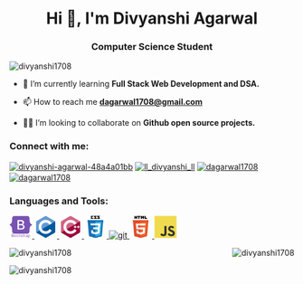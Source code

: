 <h1 align="center">Hi 👋, I'm Divyanshi Agarwal</h1>
<h3 align="center">Computer Science Student</h3>

<p align="left"> <img src="https://komarev.com/ghpvc/?username=divyanshi1708&label=Profile%20views&color=0e75b6&style=flat" alt="divyanshi1708" /> </p>

- 🌱 I’m currently learning **Full Stack Web Development and DSA.**

- 📫 How to reach me **dagarwal1708@gmail.com**

- 👨‍💻 I’m looking to collaborate on **Github open source projects.**

<h3 align="left">Connect with me:</h3>
<p align="left">
<a href="https://linkedin.com/in/divyanshi-agarwal-48a4a01bb" target="blank"><img align="center" src="https://raw.githubusercontent.com/rahuldkjain/github-profile-readme-generator/master/src/images/icons/Social/linked-in-alt.svg" alt="divyanshi-agarwal-48a4a01bb" height="30" width="40" /></a>
<a href="https://instagram.com/ll_divyanshi_ll" target="blank"><img align="center" src="https://raw.githubusercontent.com/rahuldkjain/github-profile-readme-generator/master/src/images/icons/Social/instagram.svg" alt="ll_divyanshi_ll" height="30" width="40" /></a>
<a href="https://www.hackerrank.com/dagarwal1708" target="blank"><img align="center" src="https://raw.githubusercontent.com/rahuldkjain/github-profile-readme-generator/master/src/images/icons/Social/hackerrank.svg" alt="dagarwal1708" height="30" width="40" /></a>
<a href="https://auth.geeksforgeeks.org/user/dagarwal1708" target="blank"><img align="center" src="https://raw.githubusercontent.com/rahuldkjain/github-profile-readme-generator/master/src/images/icons/Social/geeks-for-geeks.svg" alt="dagarwal1708" height="30" width="40" /></a>
</p>

<h3 align="left">Languages and Tools:</h3>
<p align="left"> <a href="https://getbootstrap.com" target="_blank" rel="noreferrer"> <img src="https://raw.githubusercontent.com/devicons/devicon/master/icons/bootstrap/bootstrap-plain-wordmark.svg" alt="bootstrap" width="40" height="40"/> </a> <a href="https://www.cprogramming.com/" target="_blank" rel="noreferrer"> <img src="https://raw.githubusercontent.com/devicons/devicon/master/icons/c/c-original.svg" alt="c" width="40" height="40"/> </a> <a href="https://www.w3schools.com/cpp/" target="_blank" rel="noreferrer"> <img src="https://raw.githubusercontent.com/devicons/devicon/master/icons/cplusplus/cplusplus-original.svg" alt="cplusplus" width="40" height="40"/> </a> <a href="https://www.w3schools.com/css/" target="_blank" rel="noreferrer"> <img src="https://raw.githubusercontent.com/devicons/devicon/master/icons/css3/css3-original-wordmark.svg" alt="css3" width="40" height="40"/> </a> <a href="https://git-scm.com/" target="_blank" rel="noreferrer"> <img src="https://www.vectorlogo.zone/logos/git-scm/git-scm-icon.svg" alt="git" width="40" height="40"/> </a> <a href="https://www.w3.org/html/" target="_blank" rel="noreferrer"> <img src="https://raw.githubusercontent.com/devicons/devicon/master/icons/html5/html5-original-wordmark.svg" alt="html5" width="40" height="40"/> </a> <a href="https://developer.mozilla.org/en-US/docs/Web/JavaScript" target="_blank" rel="noreferrer"> <img src="https://raw.githubusercontent.com/devicons/devicon/master/icons/javascript/javascript-original.svg" alt="javascript" width="40" height="40"/> </a> </p>


<p><img align="right" src="https://github-readme-stats.vercel.app/api/top-langs?username=divyanshi1708&show_icons=true&locale=en&layout=compact" alt="divyanshi1708" /></p>



<p>&nbsp;<img align="left" src="https://github-readme-stats.vercel.app/api?username=divyanshi1708&show_icons=true&locale=en" alt="divyanshi1708" /></p>

<p><img align="left" src="https://github-readme-streak-stats.herokuapp.com/?user=divyanshi1708&" alt="divyanshi1708" style="border:0px;margin:0px" /></p>
